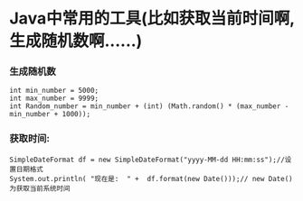 # Java中常用的工具(比如获取当前时间啊, 生成随机数啊......)

### 生成随机数
```  
int min_number = 5000;
int max_number = 9999;
int Random_number = min_number + (int) (Math.random() * (max_number - min_number + 1000));

```

### 获取时间:
```  
SimpleDateFormat df = new SimpleDateFormat("yyyy-MM-dd HH:mm:ss");//设置日期格式
System.out.println( "现在是:  " +  df.format(new Date()));// new Date()为获取当前系统时间

``` 
